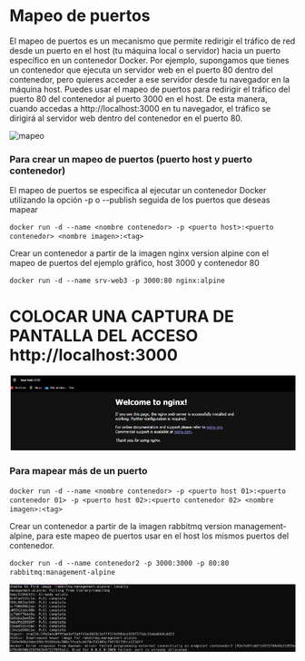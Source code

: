 # Mapeo de puertos
El mapeo de puertos es un mecanismo que permite redirigir el tráfico de red desde un puerto en el host (tu máquina local o servidor) hacia un puerto específico en un contenedor Docker.
Por ejemplo, supongamos que tienes un contenedor que ejecuta un servidor web en el puerto 80 dentro del contenedor, pero quieres acceder a ese servidor desde tu navegador en la máquina host. Puedes usar el mapeo de puertos para redirigir el tráfico del puerto 80 del contenedor al puerto 3000 en el host. De esta manera, cuando accedas a http://localhost:3000 en tu navegador, el tráfico se dirigirá al servidor web dentro del contenedor en el puerto 80.

![mapeo](imagenes/mapeoPuertos.PNG)

### Para crear un mapeo de puertos (puerto host y puerto contenedor)
El mapeo de puertos se especifica al ejecutar un contenedor Docker utilizando la opción -p o --publish seguida de los puertos que deseas mapear

```
docker run -d --name <nombre contenedor> -p <puerto host>:<puerto contenedor> <nombre imagen>:<tag>

```

Crear un contenedor a partir de la imagen nginx version alpine con el mapeo de puertos del ejemplo gráfico, host 3000 y contenedor 80

```
docker run -d --name srv-web3 -p 3000:80 nginx:alpine
```

# COLOCAR UNA CAPTURA DE PANTALLA  DEL ACCESO http://localhost:3000

![LocalHost](imagenes/LocalHost.png)

### Para mapear más de un puerto

```
docker run -d --name <nombre contenedor> -p <puerto host 01>:<puerto contenedor 01> -p <puerto host 02>:<puerto contenedor 02> <nombre imagen>:<tag>
```

Crear un contenedor a partir de la imagen rabbitmq version management-alpine, para este mapeo de puertos usar en el host los mismos puertos del contenedor.

```
docker run -d --name contenedor2 -p 3000:3000 -p 80:80 rabbitmq:management-alpine
```
![Mapeo de Puertos](imagenes/Mapeo-De-Puertos.png)


